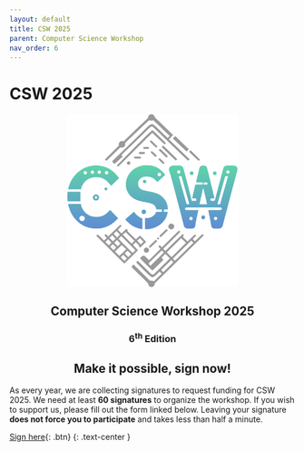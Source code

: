 ```yaml
---
layout: default
title: CSW 2025
parent: Computer Science Workshop
nav_order: 6
---
```


# CSW 2025

<img src="/assets/images/csw_logo_light.svg" style="display: block; margin: 0 auto; max-width: 300px;">

<div align="center">
    <h2>Computer Science Workshop 2025</h2>
    <h3>6<sup>th</sup> Edition</h3>
    <!-- <h2>September 9<sup>th</sup> and 10<sup>th</sup>, 2024</h2>
    Room 505, DIBRIS (Valletta Puggia), Università di Genova
    <br>
    Via Dodecaneso 35, Genoa
    <br>
    <b><i>with the contribution of the University of Genoa</i></b> -->
    <h2>Make it possible, sign now!</h2>
</div>

As every year, we are collecting signatures to request funding for CSW 2025.
We need at least **60 signatures** to organize the workshop.
If you wish to support us, please fill out the form linked below.
Leaving your signature **does not force you to participate** and takes less than half a minute.

<!-- <div align="center"> -->
[Sign here](https://forms.gle/ZnmesPY1FhhkBYbT9){: .btn}
{: .text-center }
<!-- </div> -->
